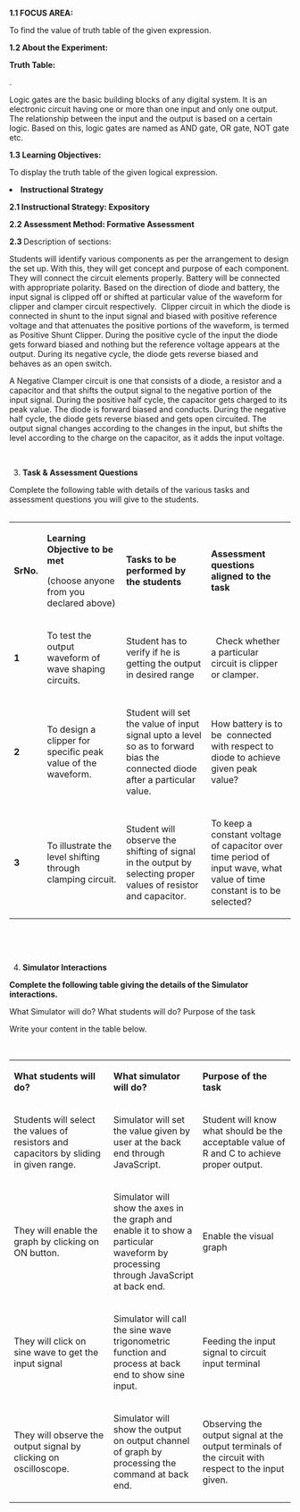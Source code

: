 <p><strong>1.1</strong><strong> FOCUS AREA: </strong></p>
<p>To find the value of truth table of the given expression.</p>
<p><strong>1.2 About the Experiment: </strong></p>
<p><strong>Truth Table:</strong></p>
<p>.</p>
<p>Logic gates are the basic building blocks of any digital system.
It is an electronic circuit having one or more than one input and only one output. 
The relationship between the input and the output is based on a certain logic.
Based on this, logic gates are named as AND gate, OR gate, NOT gate etc.</p>
<p><strong>1.3 Learning Objectives:</strong></p>
<p>To display the truth table of the given logical expression.</p>
<table width="612">
<body>
<li><strong> Instructional Strategy </strong></li>
</ol>
<p><strong>2.1 Instructional Strategy: Expository</strong></p>
<p><strong>2.2 Assessment Method: Formative Assessment</strong></p>
<p><strong>2.3 </strong>Description of sections:</p>
<p>Students will identify various components as per the arrangement to design the set up. With this, they will get concept and purpose of each component. They will connect the circuit elements properly. Battery will be connected with appropriate polarity. Based on the direction of diode and battery, the input signal is clipped off or shifted at particular value of the waveform for clipper and clamper circuit respectively. &nbsp;Clipper circuit in which the diode is connected in shunt to the input signal and biased with positive reference voltage and that attenuates the positive portions of the waveform, is termed as&nbsp;Positive Shunt Clipper. During the positive cycle of the input the diode gets forward biased and nothing but the reference voltage appears at the output. During its negative cycle, the diode gets reverse biased and behaves as an open switch.&nbsp;</p>
<p>A Negative Clamper circuit is one that consists of a diode, a resistor and a capacitor and that shifts the output signal to the negative portion of the input signal. During the positive half cycle, the capacitor gets charged to its peak value. The diode is forward biased and conducts. During the negative half cycle, the diode gets reverse biased and gets open circuited. The output signal changes according to the changes in the input, but shifts the level according to the charge on the capacitor, as it adds the input voltage.</p>
<p>&nbsp;</p>
<ol start="3">
<li><strong> Task &amp; Assessment Questions</strong></li>
</ol>
<p>Complete the following table with details of the various tasks and assessment questions you will give to the students.</p>
<table width="708">
<tbody>
<tr>
<td width="32">
<p><strong>SrNo.</strong></p>
</td>
<td width="220">
<p><strong>Learning Objective to be met </strong></p>
<p>(choose anyone from you declared above)</p>
</td>
<td width="245">
<p><strong>Tasks to be performed by the students</strong></p>
</td>
<td width="211">
<p><strong>Assessment questions aligned to the task</strong></p>
</td>
</tr>
<tr>
<td width="32">
<p><strong>1</strong></p>
</td>
<td width="220">
<p>To test the output waveform of wave shaping circuits.</p>
</td>
<td width="245">
<p>Student has to verify if he is getting the output in desired range</p>
</td>
<td width="211">
<p>&nbsp; Check whether a particular circuit is clipper or clamper.</p>
</td>
</tr>
<tr>
<td width="32">
<p><strong>2</strong></p>
</td>
<td width="220">
<p>To design a clipper for specific peak value of the waveform.</p>
</td>
<td width="245">
<p>Student will set the value of input signal upto a level so as to forward bias the connected diode after a particular value.</p>
</td>
<td width="211">
<p>How battery is to be &nbsp;connected with respect to diode to achieve given peak value?</p>
</td>
</tr>
<tr>
<td width="32">
<p><strong>3</strong></p>
</td>
<td width="220">
<p>To illustrate the level shifting through clamping circuit.</p>
</td>
<td width="245">
<p>Student will observe the shifting of signal in the output by selecting proper values of resistor and capacitor.</p>
</td>
<td width="211">
<p>To keep a constant voltage of capacitor over time period of input wave, what value of time constant is to be selected?</p>
</td>
</tr>
</tbody>
</table>
<p>&nbsp;</p>
<p>&nbsp;</p>
<ol start="4">
<li><strong> Simulator Interactions</strong></li>
</ol>
<p><strong>Complete the following table giving the details of the Simulator interactions.</strong></p>
<p>What Simulator will do? What students will do? Purpose of the task</p>
<p>Write your content in the table below.</p>
<p>&nbsp;</p>
<table width="703">
<tbody>
<tr>
<td width="254">
<p><strong>What students will do?</strong></p>
</td>
<td width="204">
<p><strong>What simulator will do?</strong></p>
</td>
<td width="245">
<p><strong>Purpose of the task</strong></p>
</td>
</tr>
<tr>
<td width="254">
<p>Students will select the values of resistors and capacitors by sliding in given range.</p>
</td>
<td width="204">
<p>Simulator will set the value given by user at the back end through JavaScript.</p>
</td>
<td width="245">
<p>Student will know what should be the acceptable value of R and C to achieve proper output.</p>
</td>
</tr>
<tr>
<td width="254">
<p>They will enable the graph by clicking on ON button.</p>
</td>
<td width="204">
<p>Simulator will show the axes in the graph and enable it to show a particular waveform by processing through JavaScript at back end.</p>
</td>
<td width="245">
<p>Enable the visual graph</p>
</td>
</tr>
<tr>
<td width="254">
<p>They will click on sine wave to get the input signal</p>
</td>
<td width="204">
<p>Simulator will call the sine wave trigonometric function and process at back end to show sine input.</p>
</td>
<td width="245">
<p>Feeding the input signal to circuit input terminal</p>
</td>
</tr>
<tr>
<td width="254">
<p>They will observe the output signal by clicking on oscilloscope.</p>
</td>
<td width="204">
<p>Simulator will show the output on output channel of graph by processing the command at back end.</p>
</td>
<td width="245">
<p>Observing the output signal at the output terminals of the circuit with respect to the input given.</p>
</td>
</tr>
</tbody>
</table>
<p>&nbsp;</p>
